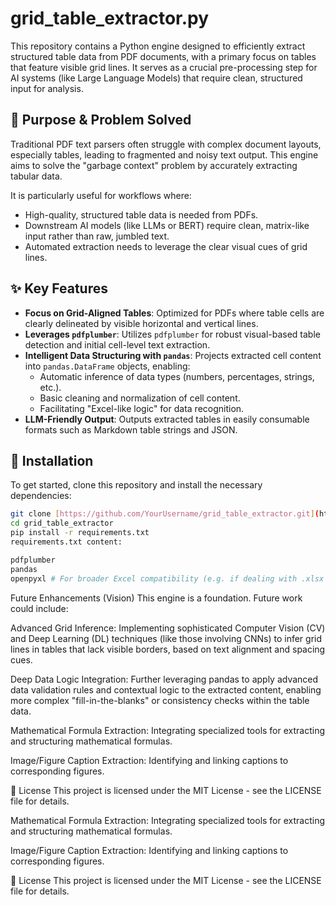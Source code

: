 # grid_table_extractor.py
This repository contains a Python engine designed to efficiently extract structured table data from PDF documents, with a primary focus on tables that feature visible grid lines.
It serves as a crucial pre-processing step for AI systems (like Large Language Models) that require clean, structured input for analysis.

## 🎯 Purpose & Problem Solved

Traditional PDF text parsers often struggle with complex document layouts, especially tables, leading to fragmented and noisy text output. This engine aims to solve the "garbage context" problem by accurately extracting tabular data.

It is particularly useful for workflows where:
* High-quality, structured table data is needed from PDFs.
* Downstream AI models (like LLMs or BERT) require clean, matrix-like input rather than raw, jumbled text.
* Automated extraction needs to leverage the clear visual cues of grid lines.

## ✨ Key Features

* **Focus on Grid-Aligned Tables**: Optimized for PDFs where table cells are clearly delineated by visible horizontal and vertical lines.
* **Leverages `pdfplumber`**: Utilizes `pdfplumber` for robust visual-based table detection and initial cell-level text extraction.
* **Intelligent Data Structuring with `pandas`**: Projects extracted cell content into `pandas.DataFrame` objects, enabling:
    * Automatic inference of data types (numbers, percentages, strings, etc.).
    * Basic cleaning and normalization of cell content.
    * Facilitating "Excel-like logic" for data recognition.
* **LLM-Friendly Output**: Outputs extracted tables in easily consumable formats such as Markdown table strings and JSON.

## 🚀 Installation

To get started, clone this repository and install the necessary dependencies:

```bash
git clone [https://github.com/YourUsername/grid_table_extractor.git](https://github.com/YourUsername/grid_table_extractor.git)
cd grid_table_extractor
pip install -r requirements.txt
requirements.txt content:

pdfplumber
pandas
openpyxl # For broader Excel compatibility (e.g. if dealing with .xlsx outputs from other tools)

```
Future Enhancements (Vision)
This engine is a foundation. Future work could include:

Advanced Grid Inference: Implementing sophisticated Computer Vision (CV) and Deep Learning (DL) techniques (like those involving CNNs) to infer grid lines in tables that lack visible borders, based on text alignment and spacing cues.

Deep Data Logic Integration: Further leveraging pandas to apply advanced data validation rules and contextual logic to the extracted content, enabling more complex "fill-in-the-blanks" or consistency checks within the table data.

Mathematical Formula Extraction: Integrating specialized tools for extracting and structuring mathematical formulas.

Image/Figure Caption Extraction: Identifying and linking captions to corresponding figures.

📄 License
This project is licensed under the MIT License - see the LICENSE file for details.

Mathematical Formula Extraction: Integrating specialized tools for extracting and structuring mathematical formulas.

Image/Figure Caption Extraction: Identifying and linking captions to corresponding figures.

📄 License
This project is licensed under the MIT License - see the LICENSE file for details.
